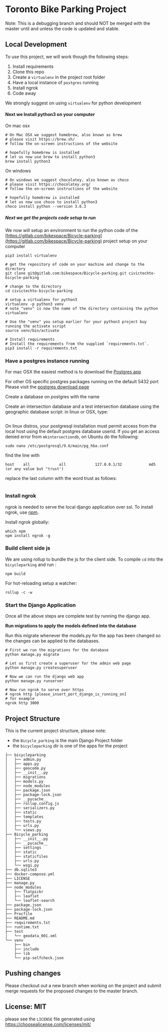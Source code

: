 # Toronto Bike Parking Project

Note: This is a debugging branch and should NOT be merged with the master until and unless the code is updated and stable.

## Local Development

To use this project, we will work though the following steps:

1. Install requirements
2. Clone this repo
3. Create a `virtualenv` in the project root folder
4. Have a local instance of `postgres` running
5. Install ngrok
6. Code away

We strongly suggest on using `virtualenv` for python development

#### Next we Install python3 on your computer

On mac osx

```shell
# On Mac OSX we suggest homebrew, also known as brew
# please visit https://brew.sh/
# follow the on-screen instructions of the website

# hopefully homebrew is installed
# let us now use brew to install python3
brew install python3
```

On windows

```shell
# On windows we suggest chocolatey, also known as choco
# please visit https://chocolatey.org/
# follow the on-screen instructions of the website

# hopefully homebrew is installed
# let us now use choco to install python3
choco install python --version 3.6.3
```

##### Next we get the projects code setup to run

We now will setup an environment to run the python code of
the [https://gitlab.com/bikespace/Bicycle-parking](https://gitlab.com/bikespace/Bicycle-parking) project setup on your computer

```shell
pip3 install virtualenv

# get the repository of code on your machine and change to the directory
git clone git@gitlab.com:bikespace/Bicycle-parking.git civictechto-bicycle-parking

# change to the directory
cd civictechto-bicycle-parking

# setup a virtualenv for python3
virtualenv -p python3 venv
# note "venv" is now the name of the directory containing the python virtualenv

# Use the "venv" you setup earlier for your python3 project buy running the activate script
source venv/bin/activate

# Install requirements
# Install the requirements from the supplied `requirements.txt`.
pip3 install -r requirements.txt
```

### Have a postgres instance running

For mac OSX the easiest method is to download the [Postgres app](http://postgresapp.com/)

For other OS specific postgres packages running on the default 5432 port
Please visit the [postgres download page](https://www.postgresql.org/download/)

Create a database on postgres with the name

Create an intersection database and a test intersection database using the geographic database script:
in linux or OSX, type:

```./mkintersectiondb
```

On linux distros, your postgresql installation must permit access from the local host using the
default postgres database userid. If you get an access denied error from `mkintersectiondb`, 
on Ubuntu do the following:

```sudo ufw enable
sudo nano /etc/postgresql/9.6/main/pg_hba.conf 
```

find the line with
```# IPv4 local connections:
host    all             all             127.0.0.1/32            md5 (or any value but "trust')
```

replace the last column with the word trust as follows:

```host    all             all             127.0.0.1/32            trust
```

### Install ngrok

ngrok is needed to serve the local django application over ssl.
To install ngrok, use [npm](https://www.npmjs.com/get-npm).

Install ngrok globally:

```shell
which npm
npm install ngrok -g
```
### Build client side js

We are using rollup to bundle the js for the client side. To compile `cd` into the `bicycleparking` and run :

```shell
npm build
```

For hot-reloading setup a watcher:

```shell
rollup -c -w
```

### Start the Django Application

Once all the above steps are complete test by running the django app.

**Run migrations to apply the models defined into the database**

Run this migrate whenever the models.py for the app has been changed so the
changes can be applied to the databases.

```shell
# First we run the migrations for the database
python manage.py migrate

# Let us first create a superuser for the admin web page
python manage.py createsuperuser

# Now we can run the django web app
python manage.py runserver

# Now run ngrok to serve over https
# ngrok http [please_insert_port_django_is_running_on]
# for example
ngrok http 3000
```

## Project Structure

This is the current project structure, please note:

- the `Bicycle_parking` is the main Django Project folder
- the `bicycleparking` dir is one of the apps for the project

```
├── bicycleparking
│   ├── admin.py
│   ├── apps.py
│   ├── geocode.py
│   ├── __init__.py
│   ├── migrations
│   ├── models.py
│   ├── node_modules
│   ├── package.json
│   ├── package-lock.json
│   ├── __pycache__
│   ├── rollup.config.js
│   ├── serializers.py
│   ├── static
│   ├── templates
│   ├── tests.py
│   ├── urls.py
│   └── views.py
├── Bicycle_parking
│   ├── __init__.py
│   ├── __pycache__
│   ├── settings
│   ├── static
│   ├── staticfiles
│   ├── urls.py
│   └── wsgi.py
├── db.sqlite3
├── docker-compose.yml
├── LICENSE
├── manage.py
├── node_modules
│   ├── flatpickr
│   ├── leaflet
│   └── leaflet-search
├── package.json
├── package-lock.json
├── Procfile
├── README.md
├── requirements.txt
├── runtime.txt
├── test
│   └── geodata_001.xml
└── venv
    ├── bin
    ├── include
    ├── lib
    └── pip-selfcheck.json
```

## Pushing changes

Please checkout out a new branch when working on the project and submit merge requests
for the proposed changes to the master branch.

## License: MIT

please see the `LICENSE` file
generated using https://choosealicense.com/licenses/mit/
